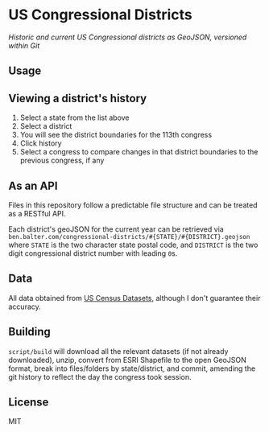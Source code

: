 # US Congressional Districts

*Historic and current US Congressional districts as GeoJSON, versioned within Git*

## Usage

## Viewing a district's history

1. Select a state from the list above
2. Select a district
3. You will see the district boundaries for the 113th congress
4. Click history
5. Select a congress to compare changes in that district boundaries to the previous congress, if any

## As an API

Files in this repository follow a predictable file structure and can be treated as a RESTful API.

Each district's geoJSON for the current year can be retrieved via `ben.balter.com/congressional-districts/#{STATE}/#{DISTRICT}.geojson` where `STATE` is the two character state postal code, and `DISTRICT` is the two digit congressional district number with leading `0`s.

## Data

All data obtained from [US Census Datasets](http://www.census.gov/geo/maps-data/data/cbf/cbf_cds.html), although I don't guarantee their accuracy.

## Building

`script/build` will download all the relevant datasets (if not already downloaded), unzip, convert from ESRI Shapefile to the open GeoJSON format, break into files/folders by state/district, and commit, amending the git history to reflect the day the congress took session.

## License

MIT
